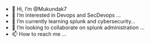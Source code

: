 - 👋 Hi, I’m @Mukundak7
- 👀 I’m interested in Devops and SecDevops ...
- 🌱 I’m currently learning splunk and cybersecurity...
- 💞️ I’m looking to collaborate on splunk administration ...
- 📫 How to reach me ...

<!---
Mukundak7/Mukundak7 is a ✨ special ✨ repository because its `README.md` (this file) appears on your GitHub profile.
You can click the Preview link to take a look at your changes.
--->
